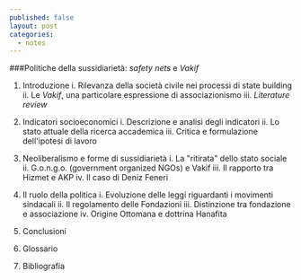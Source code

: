 ```yaml
---
published: false
layout: post
categories:
  - notes
---
```



###Politiche della sussidiarietà: *safety nets* e *Vakif*

1) Introduzione
 i. Rilevanza della società civile nei processi di state building
 ii. Le *Vakif*, una particolare espressione di associazionismo
 iii. *Literature review*
 
2) Indicatori socioeconomici
  i. Descrizione e analisi degli indicatori
	ii. Lo stato attuale della ricerca accademica
	iii. Critica e formulazione dell'ipotesi di lavoro

3) Neoliberalismo e forme di sussidiarietà
	i. La "ritirata" dello stato sociale
	ii. G.o.n.g.o. (government organized NGOs) e Vakif
	iii. Il rapporto tra Hizmet e AKP
	iv. Il caso di Deniz Feneri
	 
4) Il ruolo della politica
	i. Evoluzione delle leggi riguardanti i movimenti sindacali
  ii. Il regolamento delle Fondazioni
  iii. Distinzione tra fondazione e associazione
  iv. Origine Ottomana e dottrina Hanafita

5) Conclusioni

6) Glossario

7) Bibliografia
